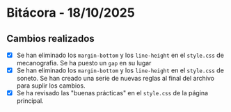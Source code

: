# Bitácora - 18/10/2025

## Cambios realizados

- [x] Se han eliminado los `margin-bottom` y los `line-height` en el `style.css` de mecanografia. Se ha puesto un `gap` en su lugar
- [x] Se han eliminado los `margin-bottom` y los `line-height` en el `style.css` de soneto. Se han creado una serie de nuevas reglas al final del archivo para suplir los cambios.
- [x] Se ha revisado las "buenas prácticas" en el `style.css` de la página principal.